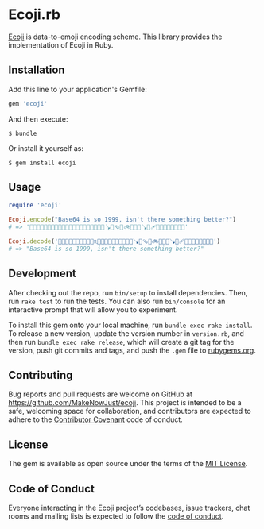 # Ecoji.rb

[Ecoji](https://ecoji.io) is data-to-emoji encoding scheme.
This library provides the implementation of Ecoji in Ruby.

## Installation

Add this line to your application's Gemfile:

```ruby
gem 'ecoji'
```

And then execute:

```console
$ bundle
```

Or install it yourself as:

```console
$ gem install ecoji
```

## Usage

```ruby
require 'ecoji'

Ecoji.encode("Base64 is so 1999, isn't there something better?")
# => '🧏📩🧈🐇🧅📘🔯🚜💞😽♏🐊🎱🥁🚄🌱💞😭💮✊💢🪠🐭🩴🍉🚲🦑🐶💢🪠🔮🩹🍉📸🐮🌼👦🚟🥴📑'

Ecoji.decode('🧏📩🧈🐇🧅📘🔯🚜💞😽♏🐊🎱🥁🚄🌱💞😭💮✊💢🪠🐭🩴🍉🚲🦑🐶💢🪠🔮🩹🍉📸🐮🌼👦🚟🥴📑')
# => "Base64 is so 1999, isn't there something better?"
```

## Development

After checking out the repo, run `bin/setup` to install dependencies. Then, run `rake test` to run the tests. You can also run `bin/console` for an interactive prompt that will allow you to experiment.

To install this gem onto your local machine, run `bundle exec rake install`. To release a new version, update the version number in `version.rb`, and then run `bundle exec rake release`, which will create a git tag for the version, push git commits and tags, and push the `.gem` file to [rubygems.org](https://rubygems.org).

## Contributing

Bug reports and pull requests are welcome on GitHub at https://github.com/MakeNowJust/ecoji. This project is intended to be a safe, welcoming space for collaboration, and contributors are expected to adhere to the [Contributor Covenant](http://contributor-covenant.org) code of conduct.

## License

The gem is available as open source under the terms of the [MIT License](https://opensource.org/licenses/MIT).

## Code of Conduct

Everyone interacting in the Ecoji project’s codebases, issue trackers, chat rooms and mailing lists is expected to follow the [code of conduct](https://github.com/MakeNowJust/ecoji/blob/master/CODE_OF_CONDUCT.md).
